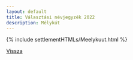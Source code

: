 ```yaml
---
layout: default
title: Választási névjegyzék 2022
description: Mélykút
---
```


{% include settlementHTMLs/Meelykuut.html %}

[Vissza](../)